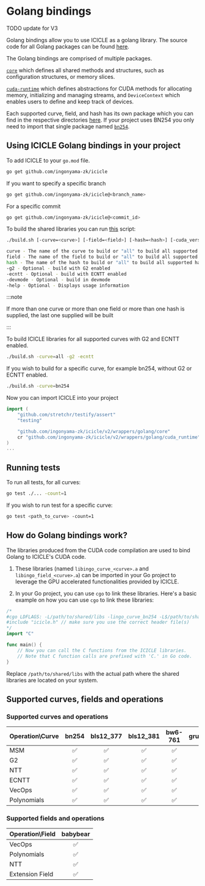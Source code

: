 # Golang bindings

TODO update for V3

Golang bindings allow you to use ICICLE as a golang library.
The source code for all Golang packages can be found [here](https://github.com/ingonyama-zk/icicle/tree/main/wrappers/golang).

The Golang bindings are comprised of multiple packages.

[`core`](https://github.com/ingonyama-zk/icicle/tree/main/wrappers/golang/core) which defines all shared methods and structures, such as configuration structures, or memory slices.

[`cuda-runtime`](https://github.com/ingonyama-zk/icicle/tree/main/wrappers/golang/cuda_runtime) which defines abstractions for CUDA methods for allocating memory, initializing and managing streams, and `DeviceContext` which enables users to define and keep track of devices.

Each supported curve, field, and hash has its own package which you can find in the respective directories [here](https://github.com/ingonyama-zk/icicle/tree/main/wrappers/golang). If your project uses BN254 you only need to import that single package named [`bn254`](https://github.com/ingonyama-zk/icicle/tree/main/wrappers/golang/curves/bn254).

## Using ICICLE Golang bindings in your project

To add ICICLE to your `go.mod` file.

```bash
go get github.com/ingonyama-zk/icicle
```

If you want to specify a specific branch

```bash
go get github.com/ingonyama-zk/icicle@<branch_name>
```

For a specific commit

```bash
go get github.com/ingonyama-zk/icicle@<commit_id>
```

To build the shared libraries you can run [this](https://github.com/ingonyama-zk/icicle/tree/main/wrappers/golang/build.sh) script:

```sh
./build.sh [-curve=<curve>] [-field=<field>] [-hash=<hash>] [-cuda_version=<version>] [-g2] [-ecntt] [-devmode]

curve - The name of the curve to build or "all" to build all supported curves
field - The name of the field to build or "all" to build all supported fields
hash - The name of the hash to build or "all" to build all supported hashes
-g2 - Optional - build with G2 enabled 
-ecntt - Optional - build with ECNTT enabled
-devmode - Optional - build in devmode
-help - Optional - Displays usage information
```

:::note

If more than one curve or more than one field or more than one hash is supplied, the last one supplied will be built

:::

To build ICICLE libraries for all supported curves with G2 and ECNTT enabled.

```bash
./build.sh -curve=all -g2 -ecntt
```

If you wish to build for a specific curve, for example bn254, without G2 or ECNTT enabled.

``` bash
./build.sh -curve=bn254
```

Now you can import ICICLE into your project

```go
import (
    "github.com/stretchr/testify/assert"
    "testing"

    "github.com/ingonyama-zk/icicle/v2/wrappers/golang/core"
    cr "github.com/ingonyama-zk/icicle/v2/wrappers/golang/cuda_runtime"
)
...
```

## Running tests

To run all tests, for all curves:

```bash
go test ./... -count=1
```

If you wish to run test for a specific curve:

```bash
go test <path_to_curve> -count=1
```

## How do Golang bindings work?

The libraries produced from the CUDA code compilation are used to bind Golang to ICICLE's CUDA code.

1. These libraries (named `libingo_curve_<curve>.a` and `libingo_field_<curve>.a`) can be imported in your Go project to leverage the GPU accelerated functionalities provided by ICICLE.

2. In your Go project, you can use `cgo` to link these libraries. Here's a basic example on how you can use `cgo` to link these libraries:

```go
/*
#cgo LDFLAGS: -L/path/to/shared/libs -lingo_curve_bn254 -L$/path/to/shared/libs -lingo_field_bn254 -lstdc++ -lm
#include "icicle.h" // make sure you use the correct header file(s)
*/
import "C"

func main() {
    // Now you can call the C functions from the ICICLE libraries.
    // Note that C function calls are prefixed with 'C.' in Go code.
}
```

Replace `/path/to/shared/libs` with the actual path where the shared libraries are located on your system.

## Supported curves, fields and operations

### Supported curves and operations

| Operation\Curve | bn254 | bls12_377 | bls12_381 | bw6-761 | grumpkin |
| --------------- | :---: | :-------: | :-------: | :-----: | :------: |
| MSM             |   ✅   |     ✅     |     ✅     |    ✅    |    ✅     |
| G2              |   ✅   |     ✅     |     ✅     |    ✅    |    ❌     |
| NTT             |   ✅   |     ✅     |     ✅     |    ✅    |    ❌     |
| ECNTT           |   ✅   |     ✅     |     ✅     |    ✅    |    ❌     |
| VecOps          |   ✅   |     ✅     |     ✅     |    ✅    |    ✅     |
| Polynomials     |   ✅   |     ✅     |     ✅     |    ✅    |    ❌     |

### Supported fields and operations

| Operation\Field | babybear |
| --------------- | :------: |
| VecOps          |    ✅     |
| Polynomials     |    ✅     |
| NTT             |    ✅     |
| Extension Field |    ✅     |
